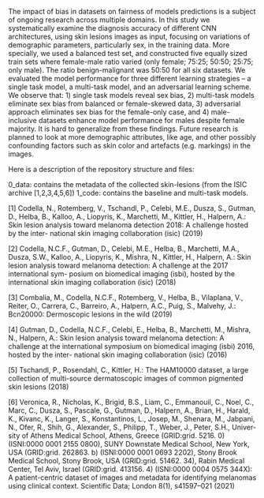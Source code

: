 The impact of bias in datasets on fairness of models predictions is a subject of ongoing research across multiple domains. In this study we systematically examine the diagnosis accuracy of different CNN architectures, using skin lesions images as input, focusing on variations of demographic parameters, particularly sex, in the training data. More specially, we used a balanced test set, and constructed five equally sized train sets where female-male ratio varied (only female; 75:25; 50:50; 25:75; only male). The ratio benign-malignant was 50:50 for all six datasets. We evaluated the model performance for three different learning strategies – a single task model, a multi-task model, and an adversarial learning scheme. We observe that: 1) single task models reveal sex bias, 2) multi-task models eliminate sex bias from balanced or female-skewed data, 3) adversarial approach eliminates sex bias for the female-only case, and 4) male-inclusive datasets enhance model performance for males despite female majority.
It is hard to generalize from these findings. Future research is planned to look at more demographic attributes, like age, and other possibly confounding factors such as skin color and artefacts (e.g. markings) in the images.

Here is a description of the repository structure and files:

0_data: contains the metadata of the collected skin-lesions (from the ISIC archive [1,2,3,4,5,6])
1_code: contains the baseline and multi-task models.



[1] Codella, N., Rotemberg, V., Tschandl, P., Celebi, M.E., Dusza, S., Gutman, D.,
Helba, B., Kalloo, A., Liopyris, K., Marchetti, M., Kittler, H., Halpern, A.: Skin
lesion analysis toward melanoma detection 2018: A challenge hosted by the inter-
national skin imaging collaboration (isic) (2019)

[2] Codella, N.C.F., Gutman, D., Celebi, M.E., Helba, B., Marchetti, M.A., Dusza,
S.W., Kalloo, A., Liopyris, K., Mishra, N., Kittler, H., Halpern, A.: Skin lesion
analysis toward melanoma detection: A challenge at the 2017 international sym-
posium on biomedical imaging (isbi), hosted by the international skin imaging
collaboration (isic) (2018)

[3] Combalia, M., Codella, N.C.F., Rotemberg, V., Helba, B., Vilaplana, V., Reiter,
O., Carrera, C., Barreiro, A., Halpern, A.C., Puig, S., Malvehy, J.: Bcn20000:
Dermoscopic lesions in the wild (2019)

[4] Gutman, D., Codella, N.C.F., Celebi, E., Helba, B., Marchetti, M., Mishra, N.,
Halpern, A.: Skin lesion analysis toward melanoma detection: A challenge at the
international symposium on biomedical imaging (isbi) 2016, hosted by the inter-
national skin imaging collaboration (isic) (2016)

[5] Tschandl, P., Rosendahl, C., Kittler, H.: The HAM10000 dataset, a large collection
of multi-source dermatoscopic images of common pigmented skin lesions (2018)

[6] Veronica, R., Nicholas, K., Brigid, B.S., Liam, C., Emmanouil, C., Noel, C.,
Marc, C., Dusza, S., Pascale, G., Gutman, D., Halpern, A., Brian, H., Harald,
K., Kivanc, K., Langer, S., Konstantinos, L., Josep, M., Shenara, M., Jabpani,
N., Ofer, R., Shih, G., Alexander, S., Philipp, T., Weber, J., Peter, S.H., Univer-
sity of Athens Medical School, Athens, Greece (GRID:grid. 5216. 0) (ISNI:0000
0001 2155 0800), SUNY Downstate Medical School, New York, USA (GRID:grid.
262863. b) (ISNI:0000 0001 0693 2202), Stony Brook Medical School, Stony Brook,
USA (GRID:grid. 51462. 34), Rabin Medical Center, Tel Aviv, Israel (GRID:grid.
413156. 4) (ISNI:0000 0004 0575 344X): A patient-centric dataset of images and
metadata for identifying melanomas using clinical context. Scientific Data; London
8(1), s41597–021 (2021)